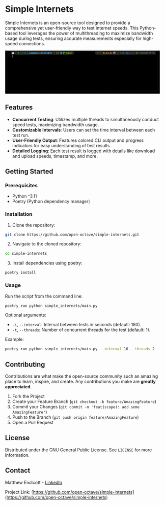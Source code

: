 # Simple Internets

Simple Internets is an open-source tool designed to provide a comprehensive yet user-friendly way to test internet speeds. This Python-based tool leverages the power of multithreading to maximize bandwidth usage during tests, ensuring accurate measurements especially for high-speed connections.

![Simple Internets](./github/assets/example_spedup.gif)

## Features

- **Concurrent Testing**: Utilizes multiple threads to simultaneously conduct speed tests, maximizing bandwidth usage.
- **Customizable Intervals**: Users can set the time interval between each test run.
- **User-Friendly Output**: Features colored CLI output and progress indicators for easy understanding of test results.
- **Detailed Logging**: Each test result is logged with details like download and upload speeds, timestamp, and more.

## Getting Started

### Prerequisites

- Python ^3.11
- Poetry (Python dependency manager)

### Installation

1.  Clone the repository:

```bash
git clone https://github.com/open-octave/simple-internets.git
```

2.  Navigate to the cloned repository:

```bash
cd simple-internets
```

3.  Install dependencies using poetry:

```bash
poetry install
```

### Usage

Run the script from the command line:

```bash
poetry run python simple_internets/main.py
```

Optional arguments:

- `-i`, `--interval`: Interval between tests in seconds (default: 180).
- `-t`, `--threads`: Number of concurrent threads for the test (default: 1).

Example:

```bash
poetry run python simple_internets/main.py --interval 10 --threads 2
```

## Contributing

Contributions are what make the open-source community such an amazing place to learn, inspire, and create. Any contributions you make are **greatly appreciated**.

1.  Fork the Project
2.  Create your Feature Branch (`git checkout -b feature/AmazingFeature`)
3.  Commit your Changes (`git commit -m 'feat(scope): add some AmazingFeature'`)
4.  Push to the Branch (`git push origin feature/AmazingFeature`)
5.  Open a Pull Request

## License

Distributed under the GNU General Public License. See `LICENSE` for more information.

## Contact

Matthew Endicott - [LinkedIn](https://www.linkedin.com/in/matthewendicott/)

Project Link: [https://github.com/open-octave/simple-internets](https://github.com/open-octave/simple-internets)
